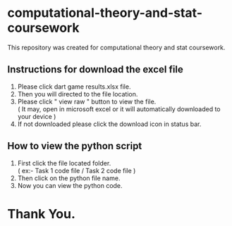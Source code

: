 # computational-theory-and-stat-coursework
This repository was created for computational theory and stat coursework.

## Instructions for download the excel file
1) Please click dart game results.xlsx file.
2) Then you will directed to the file location.
3) Please click " view raw " button to view the file. <br>
   ( It may, open in microsoft excel or it will automatically downloaded to your device )
4) If not downloaded please click the download icon in status bar.

## How to view the python script
1) First click the file located folder. <br>
   ( ex:- Task 1 code file / Task 2 code file )
2) Then click on the python file name.
3) Now you can view the python code.

# Thank You.
